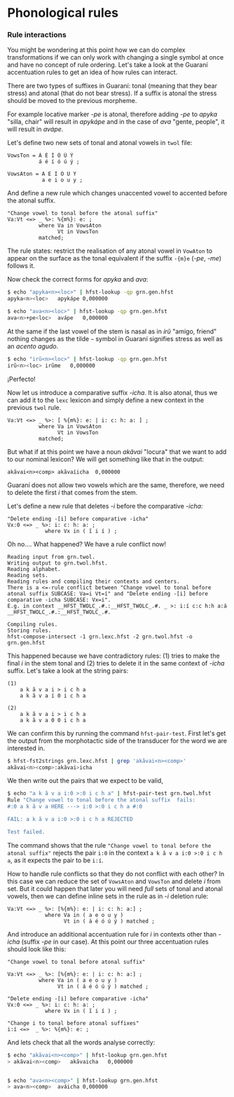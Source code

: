 # Phonological rules

### Rule interactions
<!-- conflicts N-->


You might be wondering at this point how we can do complex transformations if we can only work with changing a single symbol at once and have no concept of rule ordering. Let's take a look at the Guaraní accentuation rules to get an idea of how rules can interact. 

There are two types of suffixes in Guaraní: tonal (meaning that they bear stress) and atonal (that do not bear stress). If a suffix is atonal the stress should be moved to the previous morpheme. 

For example locative marker *-pe* is atonal, therefore adding *-pe* to *apyka* "silla, chair" will result in *apykápe* and in the case of *ava* "gente, people", it will result in *avápe*.

Let's define two new sets of tonal and atonal vowels in `twol` file:

```
VowsTon = Á É Í Ó Ú Ý
          á é í ó ú ý ;

VowsAton = A E I O U Y
           a e i o u y ;
```
And define a new rule which changes unaccented vowel to accented before the atonal suffix.

```
"Change vowel to tonal before the atonal suffix"
Va:Vt <=> _ %>: %{m%}: e: ;
          where Va in VowsAton 
                Vt in VowsTon 
          matched;
```
The rule states: restrict the realisation of any atonal vowel in `VowAton` to appear on the surface as the tonal equivalent 
if the suffix `-{m}e` (*-pe*, *-me*) follows it.

Now check the correct forms for *apyka* and *ava*:

```bash
$ echo "apyka<n><loc>" | hfst-lookup -qp grn.gen.hfst
apyka<n><loc>	apykápe	0,000000

$ echo "ava<n><loc>" | hfst-lookup -qp grn.gen.hfst 
ava<n>+pe<loc>	avápe	0,000000
```
At the same if the last vowel of the stem is nasal as in *irũ* "amigo, friend" nothing changes as the tilde `~` symbol in 
Guaraní signifies stress as well as an *acento agudo*.

```bash
$ echo "irũ<n><loc>" | hfst-lookup -qp grn.gen.hfst
irũ<n><loc>	irũme	0,000000
```
¡Perfecto!

Now let us introduce a comparative suffix *-icha*. It is also atonal, thus we can add it to the `lexc` lexicon and 
simply define a new context in the previous `twol` rule.

```
Va:Vt <=> _ %>: [ %{m%}: e: | i: c: h: a: ] ;
          where Va in VowsAton 
                Vt in VowsTon 
          matched;
```

But what if at this point we have a noun *akãvai* "locura" that we want to add to our nominal lexicon? We will get something like that in the output:

```
akãvai<n><comp>	akãvaíicha	0,000000
```
Guaraní does not allow two vowels which are the same, therefore, we need to delete the first *i* that comes from the stem.

Let's define a new rule that deletes *-i* before the comparative *-icha*:

```
"Delete ending -[i] before comparative -icha"
Vx:0 <=> _ %>: i: c: h: a: ;
            where Vx in ( ĩ i í ) ;
```

Oh no.... What happened? We have a rule conflict now!

```
Reading input from grn.twol.
Writing output to grn.twol.hfst.
Reading alphabet.
Reading sets.
Reading rules and compiling their contexts and centers.
There is a <=-rule conflict between "Change vowel to tonal before atonal suffix SUBCASE: Va=i Vt=í" and "Delete ending -[i] before comparative -icha SUBCASE: Vx=i".
E.g. in context __HFST_TWOLC_.#.:__HFST_TWOLC_.#. _ >: i:í c:c h:h a:á __HFST_TWOLC_.#.:__HFST_TWOLC_.#. 

Compiling rules.
Storing rules.
hfst-compose-intersect -1 grn.lexc.hfst -2 grn.twol.hfst -o grn.gen.hfst
```

This happened because we have contradictory rules: (1) tries to make the final *i* in the stem tonal and (2) tries to delete it in the same context of *-icha* suffix. Let's take a look at the string pairs:

```
(1)
    a k ã v a i > i c h a
    a k ã v a í 0 i c h a

(2)
    a k ã v a i > i c h a
    a k ã v a 0 0 i c h a
```

We can confirm this by running the command `hfst-pair-test`. First let's get the output from the morphotactic side of the transducer for 
the word we are interested in.

```bash
$ hfst-fst2strings grn.lexc.hfst | grep 'akãvai<n><comp>'
akãvai<n><comp>:akãvai>icha
```
We then write out the pairs that we expect to be valid,

```bash
$ echo "a k ã v a i:0 >:0 i c h a" | hfst-pair-test grn.twol.hfst 
Rule "Change vowel to tonal before the atonal suffix  fails:
#:0 a k ã v a HERE ---> i:0 >:0 i c h a #:0 

FAIL: a k ã v a i:0 >:0 i c h a REJECTED

Test failed.
```

The command shows that the rule `"Change vowel to tonal before the atonal suffix"` rejects the pair `i:0` in the 
context `a k ã v a i:0 >:0 i c h a`, as it expects the pair to be `i:í`.

How to handle rule conflicts so that they do not conflict with each other? In this case we can reduce the set of `VowsAton` and `VowsTon` and delete *i* from set. But it could happen that later you will need *full* sets of tonal and atonal vowels, then we can define inline sets in the rule as in *-i* deletion rule:

```
Va:Vt <=> _ %>: [%{m%}: e: | i: c: h: a:] ;
            where Va in ( a e o u y )
                  Vt in ( á é ó ú ý ) matched ;
```

And introduce an additional accentuation rule for *i* in contexts other than *-icha* (suffix *-pe* in our case). At this point our three accentuation rules should look like this:

```
"Change vowel to tonal before atonal suffix"

Va:Vt <=> _ %>: [%{m%}: e: | i: c: h: a:] ;
          where Va in ( a e o u y )
                Vt in ( á é ó ú ý ) matched ;

"Delete ending -[i] before comparative -icha"
Vx:0 <=> _ %>: i: c: h: a: ;
            where Vx in ( ĩ i í ) ;

"Change i to tonal before atonal suffixes"
i:í <=>  _ %>: %{m%}: e: ;
```

And lets check that all the words analyse correctly:

```bash
$ echo "akãvai<n><comp>" | hfst-lookup grn.gen.hfst
> akãvai<n><comp>	akãvaicha	0,000000


$ echo "ava<n><comp>" | hfst-lookup grn.gen.hfst
> ava<n><comp>	aváicha	0,000000
```


<!-- testing with hfst-pairtest N --> 

